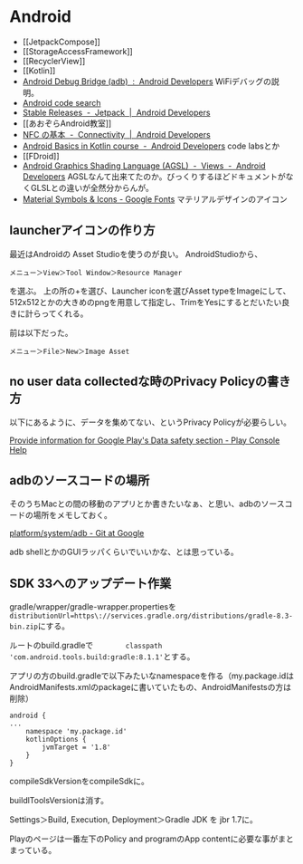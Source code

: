 # Android

- [[JetpackCompose]]
- [[StorageAccessFramework]]
- [[RecyclerView]]
- [[Kotlin]]
- [Android Debug Bridge (adb)  :  Android Developers](https://developer.android.com/studio/command-line/adb) WiFiデバッグの説明。
- [Android code search](https://cs.android.com)
- [Stable Releases  -  Jetpack  |  Android Developers](https://developer.android.com/jetpack/androidx/versions/stable-channel)
- [[あおぞらAndroid教室]]
- [NFC の基本  -  Connectivity  |  Android Developers](https://developer.android.com/guide/topics/connectivity/nfc/nfc?hl=ja)
- [Android Basics in Kotlin course  -  Android Developers](https://developer.android.com/courses/android-basics-kotlin/course) code labsとか
- [[FDroid]]
- [Android Graphics Shading Language (AGSL)  -  Views  -  Android Developers](https://developer.android.com/develop/ui/views/graphics/agsl) AGSLなんて出来てたのか。びっくりするほどドキュメントがなくGLSLとの違いが全然分からんが。
- [Material Symbols & Icons - Google Fonts](https://fonts.google.com/icons) マテリアルデザインのアイコン

## launcherアイコンの作り方

最近はAndroidの Asset Studioを使うのが良い。
AndroidStudioから、

`メニュー＞View＞Tool Window＞Resource Manager`

を選ぶ。
上の所の+を選び、Launcher iconを選びAsset typeをImageにして、
512x512とかの大きめのpngを用意して指定し、TrimをYesにするとだいたい良きに計らってくれる。


前は以下だった。

`メニュー＞File＞New＞Image Asset`

## no user data collectedな時のPrivacy Policyの書き方

以下にあるように、データを集めてない、というPrivacy Policyが必要らしい。

[Provide information for Google Play's Data safety section - Play Console Help](https://support.google.com/googleplay/android-developer/answer/10787469?hl=en)

## adbのソースコードの場所

そのうちMacとの間の移動のアプリとか書きたいなぁ、と思い、adbのソースコードの場所をメモしておく。

[platform/system/adb - Git at Google](https://android.googlesource.com/platform/system/adb)

adb shellとかのGUIラッパくらいでいいかな、とは思っている。

## SDK 33へのアップデート作業

gradle/wrapper/gradle-wrapper.propertiesを `distributionUrl=https\://services.gradle.org/distributions/gradle-8.3-bin.zip`にする。

ルートのbuild.gradleで`        classpath 'com.android.tools.build:gradle:8.1.1'`とする。

アプリの方のbuild.gradleで以下みたいなnamespaceを作る（my.package.idはAndroidManifests.xmlのpackageに書いていたもの、AndroidManifestsの方は削除）

```
android {
...
    namespace 'my.package.id'
    kotlinOptions {
        jvmTarget = '1.8'
    }
}
```

compileSdkVersionをcompileSdkに。

buildlToolsVersionは消す。

Settings＞Build, Execution, Deployment＞Gradle JDK を jbr 1.7に。


Playのページは一番左下のPolicy and programのApp contentに必要な事がまとまっている。